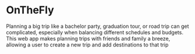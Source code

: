 # OnTheFly
Planning a big trip like a bachelor party, graduation tour, or road trip can get complicated, especially when balancing different schedules and budgets. This web app makes planning trips with friends and family a breeze, allowing a user to create a new trip and add destinations to that trip
